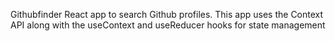 Githubfinder
React app to search Github profiles. This app uses the Context API along with the useContext and useReducer hooks for state management 

